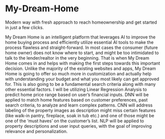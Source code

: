 # My-Dream-Home
Modern way with fresh approach to reach homeownership and get started in just a few clicks.

My Dream Home is an intelligent platform that leverages AI to improve the home buying process and efficiently utilize essential AI tools to make the process flawless and straight-forward.
In most cases the consumer (future home owner) does not know where to start, and might be too intimidated to talk to the lender/realtor in the very beginning. That is when My Dream Home comes in and helps with making the first steps towards this important decision. Unlike the majority of the existing websites and apps, My Dream Home is going to offer so much more in customization and actually help with understanding your budget and what you most likely can get approved for.
This is also going to be a fundamental search criteria along with many other essential factors.
I will be utilizing Linear Regression Analysis to predict home price range based on user’s financial inputs.
DNN will be applied to match home features based on customer preferences, past search criteria, to analyze and learn complex patterns.
CNN will address labeling of the property images as description might miss certain features (like walk-in pantry, fireplace, soak in tub etc.) and one of those might be one of the ‘must haves’ on the customer’s list.
NLP will be applied to property descriptions and user input queries, with the goal of improving relevance and personalization.
